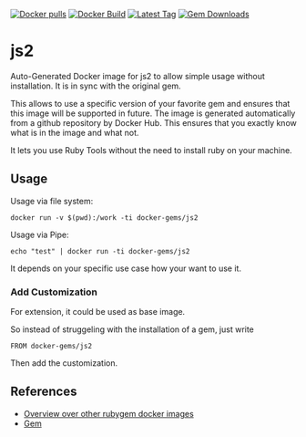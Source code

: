 [![Docker pulls](https://img.shields.io/docker/pulls/rubygem/js2.svg)](https://hub.docker.com/r/rubygem/js2/)
[![Docker Build](https://img.shields.io/docker/automated/rubygem/js2.svg)](https://hub.docker.com/r/rubygem/js2/)
[![Latest Tag](https://img.shields.io/github/tag/docker-rubygem/js2.svg)](https://hub.docker.com/r/rubygem/js2/)
[![Gem Downloads](https://img.shields.io/gem/dt/js2.svg)](https://rubygems.org/gems/js2/)
# js2

Auto-Generated Docker image for js2 to allow simple usage without installation.
It is in sync with the original gem.

This allows to use a specific version of your favorite gem and ensures that this image will be supported in future.
The image is generated automatically from a github repository by Docker Hub.
This ensures that you exactly know what is in the image and what not.

It lets you use Ruby Tools without the need to install ruby on your machine.

## Usage

Usage via file system:

`docker run -v $(pwd):/work -ti docker-gems/js2`

Usage via Pipe:

`echo "test" | docker run -ti docker-gems/js2`

It depends on your specific use case how your want to use it.

### Add Customization

For extension, it could be used as base image.

So instead of struggeling with the installation of a gem, just write

`FROM docker-gems/js2`

Then add the customization.

## References

 - [Overview over other rubygem docker images](https://github.com/thinkbot/docker-rubygem)
 - [Gem](https://rubygems.org/gems/js2/)
